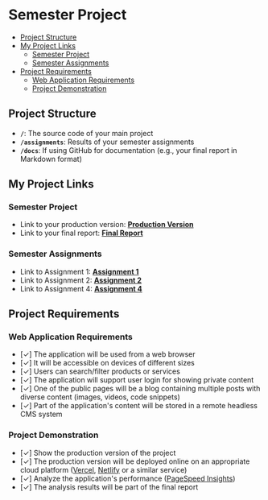 # Semester Project <!-- omit in toc -->

- [Project Structure](#project-structure)
- [My Project Links](#my-project-links)
  - [Semester Project](#semester-project)
  - [Semester Assignments](#semester-assignments)
- [Project Requirements](#project-requirements)
  - [Web Application Requirements](#web-application-requirements)
  - [Project Demonstration](#project-demonstration)

## Project Structure

- **`/`**: The source code of your main project
- **`/assignments`**: Results of your semester assignments
- **`/docs`**: If using GitHub for documentation (e.g., your final report in Markdown format)

## My Project Links

### Semester Project

- Link to your production version: [**Production Version**](https://hci-project-c8xcj6udv-iva-pleics-projects.vercel.app/) 
- Link to your final report: [**Final Report**](https://www.notion.so/NextReads-Search-discover-and-organize-your-books-2610424e489a80b7b89dcde756d059a2?source=copy_link)
<!-- Add more as necessary -->

### Semester Assignments

- Link to Assignment 1: [**Assignment 1**](https://github.com/ivapleic/HCI/tree/main/assignments/Assignment%201)
- Link to Assignment 2: [**Assignment 2**](https://github.com/ivapleic/HCI/tree/main/assignments/Assignment%202) 
- Link to Assignment 4: [**Assignment 4**](https://github.com/ivapleic/HCI/tree/main/assignments/Assignment%204)
<!-- Add more assignments as necessary -->

## Project Requirements

### Web Application Requirements

- [✓] The application will be used from a web browser
- [✓] It will be accessible on devices of different sizes
- [✓] Users can search/filter products or services
- [✓] The application will support user login for showing private content
- [✓] One of the public pages will be a blog containing multiple posts with diverse content (images, videos, code snippets)
- [✓] Part of the application's content will be stored in a remote headless CMS system

### Project Demonstration

- [✓] Show the production version of the project
- [✓] The production version will be deployed online on an appropriate cloud platform ([Vercel](https://vercel.com), [Netlify](https://www.netlify.com/) or a similar service)
- [✓] Analyze the application's performance ([PageSpeed Insights](https://pagespeed.web.dev/))
- [✓] The analysis results will be part of the final report

